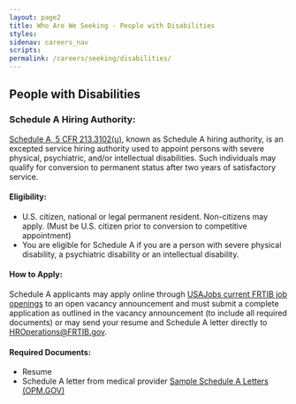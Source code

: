```yaml
---
layout: page2
title: Who Are We Seeking - People with Disabilities
styles:
sidenav: careers_nav
scripts:
permalink: /careers/seeking/disabilities/
---
```


## People with Disabilities

### Schedule A Hiring Authority:
<a class="external_link" href="https://www.opm.gov/policy-data-oversight/disability-employment/hiring/#url=Schedule-A-Hiring-Authority" target="_blank" rel="noopener">Schedule A, 5 CFR 213.3102(u)</a>, known as Schedule A hiring authority, is an excepted service hiring authority used to appoint persons with severe physical, psychiatric, and/or intellectual disabilities. Such individuals may qualify for conversion to permanent status after two years of satisfactory service.

#### Eligibility:
<ul class="usa-list">
<li>U.S. citizen, national or legal permanent resident. Non-citizens may apply. (Must be U.S. citizen prior to conversion to competitive appointment)</li>
<li>You are eligible for Schedule A if you are a person with severe physical disability, a psychiatric disability or an intellectual disability.</li>
</ul>

#### How to Apply:
Schedule A  applicants may apply online through <a class="external_link" href="https://frtibrecruitment.usajobs.gov" target="_blank" rel="noopener">USAJobs current FRTIB job openings</a> to an open vacancy announcement and must submit a complete application as outlined in the vacancy announcement (to include all required documents) or may send your resume and Schedule A letter directly to <a href="mailto:HROperations@frtib.gov?subject=Schedule A Vacancy" target="_blank" rel="noopener">HROperations@FRTIB.gov</a>.

#### Required Documents:
<ul class="usa-list">
<li>Resume</li>
<li>Schedule A letter from medical provider <a class="external_link" href="https://www.opm.gov/policy-data-oversight/disability-employment/getting-a-job/sampleschedaletters.pdf" target="_blank" rel="noopener">Sample Schedule A Letters (OPM.GOV)</a></li>
</ul>




<!-- CONTENT END -->

